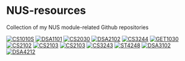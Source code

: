 # NUS-resources
Collection of my NUS module-related Github repositories

[![CS1010S](https://github-readme-stats.vercel.app/api/pin/?theme=omni&username=RussellDash332&repo=cs1010s-finals-template)](https://github.com/RussellDash332/cs1010s-finals-template)
[![DSA1101](https://github-readme-stats.vercel.app/api/pin/?theme=omni&username=RussellDash332&repo=DSA1101)](https://github.com/RussellDash332/DSA1101)
[![CS2030](https://github-readme-stats.vercel.app/api/pin/?theme=omni&username=RussellDash332&repo=CS2030)](https://github.com/RussellDash332/CS2030)
[![DSA2102](https://github-readme-stats.vercel.app/api/pin/?theme=omni&username=RussellDash332&repo=DSA2102)](https://github.com/RussellDash332/DSA2102)
[![CS3244](https://github-readme-stats.vercel.app/api/pin/?theme=omni&username=RussellDash332&repo=CS3244-Twemoji)](https://github.com/RussellDash332/CS3244-Twemoji)
[![GET1030](https://github-readme-stats.vercel.app/api/pin/?theme=omni&username=RussellDash332&repo=GET1030)](https://github.com/RussellDash332/GET1030)
[![CS2102](https://github-readme-stats.vercel.app/api/pin/?theme=omni&username=RussellDash332&repo=cs2102-team100)](https://github.com/RussellDash332/cs2102-team100)
[![CS2103](https://github-readme-stats.vercel.app/api/pin/?theme=omni&username=RussellDash332&repo=Stashy)](https://github.com/RussellDash332/Stashy)
[![CS2103](https://github-readme-stats.vercel.app/api/pin/?theme=omni&username=RussellDash332&repo=FypManager)](https://github.com/RussellDash332/FypManager)
[![CS3243](https://github-readme-stats.vercel.app/api/pin/?theme=omni&username=RussellDash332&repo=CS3243-Projects)](https://github.com/RussellDash332/CS3243-Projects)
[![ST4248](https://github-readme-stats.vercel.app/api/pin/?theme=omni&username=RussellDash332&repo=ST4248-Project)](https://github.com/RussellDash332/ST4248-Project)
[![DSA3102](https://github-readme-stats.vercel.app/api/pin/?theme=omni&username=RussellDash332&repo=DSA3102)](https://github.com/RussellDash332/DSA3102)
[![DSA4212](https://github-readme-stats.vercel.app/api/pin/?theme=omni&username=RussellDash332&repo=DSA4212)](https://github.com/RussellDash332/DSA3102)
<!--
[![ST2132](https://github-readme-stats.vercel.app/api/pin/?theme=omni&username=RussellDash332&repo=ST2132-bot)](https://github.com/RussellDash332/ST2132-bot)
-->
